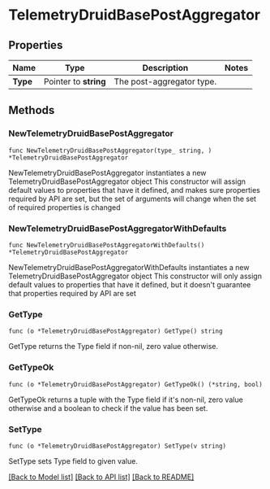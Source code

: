 # TelemetryDruidBasePostAggregator

## Properties

Name | Type | Description | Notes
------------ | ------------- | ------------- | -------------
**Type** | Pointer to **string** | The post-aggregator type. | 

## Methods

### NewTelemetryDruidBasePostAggregator

`func NewTelemetryDruidBasePostAggregator(type_ string, ) *TelemetryDruidBasePostAggregator`

NewTelemetryDruidBasePostAggregator instantiates a new TelemetryDruidBasePostAggregator object
This constructor will assign default values to properties that have it defined,
and makes sure properties required by API are set, but the set of arguments
will change when the set of required properties is changed

### NewTelemetryDruidBasePostAggregatorWithDefaults

`func NewTelemetryDruidBasePostAggregatorWithDefaults() *TelemetryDruidBasePostAggregator`

NewTelemetryDruidBasePostAggregatorWithDefaults instantiates a new TelemetryDruidBasePostAggregator object
This constructor will only assign default values to properties that have it defined,
but it doesn't guarantee that properties required by API are set

### GetType

`func (o *TelemetryDruidBasePostAggregator) GetType() string`

GetType returns the Type field if non-nil, zero value otherwise.

### GetTypeOk

`func (o *TelemetryDruidBasePostAggregator) GetTypeOk() (*string, bool)`

GetTypeOk returns a tuple with the Type field if it's non-nil, zero value otherwise
and a boolean to check if the value has been set.

### SetType

`func (o *TelemetryDruidBasePostAggregator) SetType(v string)`

SetType sets Type field to given value.



[[Back to Model list]](../README.md#documentation-for-models) [[Back to API list]](../README.md#documentation-for-api-endpoints) [[Back to README]](../README.md)


